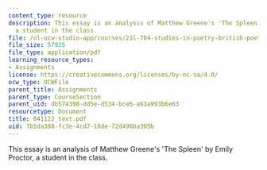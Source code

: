 ```yaml
---
content_type: resource
description: This essay is an analysis of Matthew Greene's 'The Spleen' by Emily Proctor,
  a student in the class.
file: /ol-ocw-studio-app/courses/21l-704-studies-in-poetry-british-poetry-and-the-sciences-of-the-mind-fall-2004/7b5da388fc3e4cd710de72d496ba305b_041122_text.pdf
file_size: 57925
file_type: application/pdf
learning_resource_types:
- Assignments
license: https://creativecommons.org/licenses/by-nc-sa/4.0/
ocw_type: OCWFile
parent_title: Assignments
parent_type: CourseSection
parent_uid: db574398-dd5e-d534-bce6-a63a993b6e63
resourcetype: Document
title: 041122_text.pdf
uid: 7b5da388-fc3e-4cd7-10de-72d496ba305b
---
```

This essay is an analysis of Matthew Greene's 'The Spleen' by Emily Proctor, a student in the class.